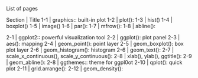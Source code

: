 List of pages

Section | Title 
1-1 | graphics:: built-in plot 
1-2 | plot():
1-3 | hist()
1-4 | boxplot()
1-5 | image()
1-6 | par():
1-7 | mfrow():
1-8 | abline():

2-1 | ggplot2:: powerful visualization tool
2-2 | ggplot(): plot panel
2-3 | aes(): mapping
2-4 | geom_point(): point layer
2-5 | geom_boxplot(): box plot layer
2-6 | geom_histogram(): histogram
2-6 | geom_text():
2-7 | scale_x_continuous(), scale_y_continuous():
2-8 | xlab(), ylab(), ggtitle():
2-9 | geom_abline():
2-8 | ggthemes:: theme for ggpl0ot
2-10 | qplot(): quick plot
2-11 | grid.arrange():
2-12 | geom_density():
